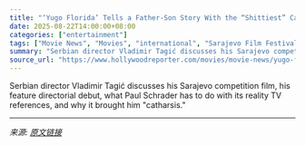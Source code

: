 ```yaml
---
title: "‘Yugo Florida’ Tells a Father-Son Story With the “Shittiest” Car as a Cinematic Metaphor"
date: 2025-08-22T14:00:00+08:00
categories: ["entertainment"]
tags: ["Movie News", "Movies", "international", "Sarajevo Film Festival"]
summary: "Serbian director Vladimir Tagić discusses his Sarajevo competition film, his feature directorial debut, what Paul Schrader has to do with its reality TV references, and why it brought him \"catharsis.\""
source_url: "https://www.hollywoodreporter.com/movies/movie-news/yugo-florida-film-sarajevo-2025-interview-father-son-car-1236350883/"
---
```


Serbian director Vladimir Tagić discusses his Sarajevo competition film, his feature directorial debut, what Paul Schrader has to do with its reality TV references, and why it brought him "catharsis."

---

*来源: [原文链接](https://www.hollywoodreporter.com/movies/movie-news/yugo-florida-film-sarajevo-2025-interview-father-son-car-1236350883/)*
